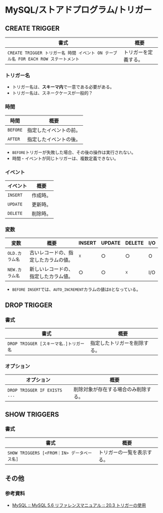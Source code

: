 # MySQL/ストアドプログラム/トリガー

## CREATE TRIGGER

| 書式                                                         | 概要                 |
| ------------------------------------------------------------ | -------------------- |
| `CREATE TRIGGER トリガー名 時間 イベント ON テーブル名 FOR EACH ROW ステートメント` | トリガーを定義する。 |

### トリガー名

- トリガー名は、**スキーマ内**で一意である必要がある。
- トリガー名は、スネークケースが一般的？

### 時間

| 時間     | 概要                   |
| -------- | ---------------------- |
| `BEFORE` | 指定したイベントの前。 |
| `AFTER`  | 指定したイベントの後。 |

- `BEFORE`トリガーが失敗した場合、その後の操作は実行されない。
- 時間・イベントが同じトリガーは、複数定義できない。

### イベント

| イベント | 概要     |
| -------- | -------- |
| `INSERT` | 作成時。 |
| `UPDATE` | 更新時。 |
| `DELETE` | 削除時。 |

### 変数

| 変数           | 概要                                 | INSERT | UPDATE | DELETE | I/O  |
| -------------- | ------------------------------------ | ------ | ------ | ------ | ---- |
| `OLD.カラム名` | 古いレコードの、指定したカラムの値。 | ☓      | ○      | ○      | O    |
| `NEW.カラム名` | 新しいレコードの、指定したカラム値。 | ○      | ○      | ☓      | I/O  |

- `BEFORE INSERT`では、`AUTO_INCREMENT`カラムの値は`0`となっている。

## DROP TRIGGER

### 書式

| 書式                                   | 概要                         |
| -------------------------------------- | ---------------------------- |
| `DROP TRIGGER [スキーマ名.]トリガー名` | 指定したトリガーを削除する。 |

### オプション

| オプション                   | 概要                                 |
| ---------------------------- | ------------------------------------ |
| `DROP TRIGGER IF EXISTS ...` | 削除対象が存在する場合のみ削除する。 |

## SHOW TRIGGERS

### 書式

| 書式                                        | 概要                       |
| ------------------------------------------- | -------------------------- |
| `SHOW TRIGGERS [<FROM｜IN> データベース名]` | トリガーの一覧を表示する。 |

## その他

### 参考資料

- [MySQL :: MySQL 5.6 リファレンスマニュアル :: 20.3 トリガーの使用](https://dev.mysql.com/doc/refman/5.6/ja/triggers.html)

